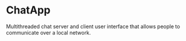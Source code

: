# ChatApp
Multithreaded chat server and client user interface that allows people to communicate over a local network. 
